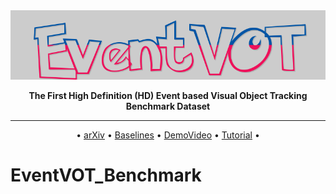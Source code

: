 <div align="center">

<img src="https://github.com/Event-AHU/EventVOT_Benchmark/blob/main/figures/EventVOT.png" width="600">
  
**The First High Definition (HD) Event based Visual Object Tracking Benchmark Dataset** 

------

<p align="center">
  • <a href="">arXiv</a> • 
  <a href="">Baselines</a> •
  <a href="">DemoVideo</a> • 
  <a href="">Tutorial</a> •
</p>

</div>






# EventVOT_Benchmark 
